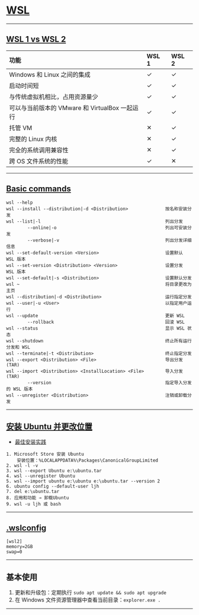 # [WSL](https://docs.microsoft.com/zh-cn/windows/wsl/)

---
## [WSL 1 vs WSL 2](https://docs.microsoft.com/zh-cn/windows/wsl/compare-versions)
| 功能                                | WSL 1 | WSL 2 |
|:----------------------------------|:------|:------|
| Windows 和 Linux 之间的集成             | ✓     | ✓     |
| 启动时间短                             | ✓     | ✓     |
| 与传统虚拟机相比，占用资源量少                   | ✓     | ✓     |
| 可以与当前版本的 VMware 和 VirtualBox 一起运行 | ✓     | ✓     |
| 托管 VM                             | ✕     | ✓     |
| 完整的 Linux 内核                      | ✕     | ✓     |
| 完全的系统调用兼容性                        | ✕     | ✓     |
| 跨 OS 文件系统的性能                      | ✓     | ✕     |
---
## [Basic commands](https://docs.microsoft.com/zh-cn/windows/wsl/basic-commands)
```
wsl --help
wsl --install --distribution|-d <Distribution>              按名称安装分发
wsl --list|-l                                               列出分发
        --online|-o                                         列出可安装分发
        --verbose|-v                                        列出分发详细信息
wsl --set-default-version <Version>                         设置默认 WSL 版本
wsl --set-version <Distribution> <Version>                  设置分发 WSL 版本
wsl --set-default|-s <Distribution>                         设置默认分发
wsl ~                                                       将目录更改为主页
wsl --distribution|-d <Distribution>                        运行指定分发
wsl --user|-u <User>                                        以指定用户运行
wsl --update                                                更新 WSL
        --rollback                                          回滚 WSL
wsl --status                                                显示 WSL 状态
wsl --shutdown                                              终止所有运行分发和 WSL
wsl --terminate|-t <Distribution>                           终止指定分发
wsl --export <Distribution> <File>                          导出分发 (TAR)
wsl --import <Distribution> <InstallLocation> <File>        导入分发 (TAR)
        --version                                           指定导入分发的 WSL 版本
wsl --unregister <Distribution>                             注销或卸载分发
```
---
## [安装 Ubuntu 并更改位置](https://www.bilibili.com/read/cv10280220)
- [最佳安装实践](https://docs.microsoft.com/zh-cn/windows/wsl/setup/environment)
```
1. Microsoft Store 安装 Ubuntu
    安装位置：%LOCALAPPDATA%\Packages\CanonicalGroupLimited
2. wsl -l -v
3. wsl --export Ubuntu e:\ubuntu.tar
4. wsl --unregister Ubuntu
5. wsl --import ubuntu e:\ubuntu e:\ubuntu.tar --version 2
6. ubuntu config --default-user ljh
7. del e:\ubuntu.tar
8. 应用和功能 → 卸载Ubuntu
9. wsl -u ljh 或 bash
```
---
## [.wslconfig](https://docs.microsoft.com/zh-cn/windows/wsl/wsl-config#wslconfig)
```
[wsl2]
memory=2GB
swap=0
```
---
## 基本使用
1. 更新和升级包：定期执行 `sudo apt update && sudo apt upgrade`
2. 在 Windows 文件资源管理器中查看当前目录：`explorer.exe .`
---

